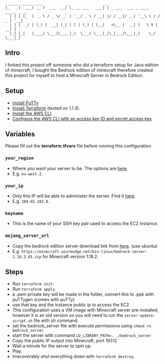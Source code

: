 ```
 _____ _____ ____           _                _
|_   _|  ___| __ )  ___  __| |_ __ ___   ___| | _ ___  ___ _ ____   _____ _ __
  | | | |_  |  _ \ / _ \/ _` | '__/ _ \ / __| |/ / __|/ _ | '__\ \ / / _ | '__|
  | | |  _| | |_) |  __| (_| | | | (_) | (__|   <\__ |  __| |   \ V |  __| |
  |_| |_|   |____/ \___|\__,_|_|  \___/ \___|_|\_|___/\___|_|    \_/ \___|_|

```
## Intro
I forked this project off someone who did a terraform setup for Java edition of minecraft, I bought the Bedrock edition of minecraft therefore created this project for myself to host a Minecraft Server in Bedrock Edition.

## Setup
- [Install PuTTy](https://www.chiark.greenend.org.uk/~sgtatham/putty/latest.html)
- [Install Terraform](https://learn.hashicorp.com/tutorials/terraform/install-cli) (tested on 1.1.3).
- [Install the AWS CLI](https://docs.aws.amazon.com/cli/latest/userguide/install-cliv2.html).
- [Configure the AWS CLI with an access key ID and secret access key](https://docs.aws.amazon.com/cli/latest/userguide/cli-configure-quickstart.html).

## Variables
Please fill out the **terraform.tfvars** file before running this configuration

### `your_region`
- Where you want your server to be. The options are [here](https://docs.aws.amazon.com/AmazonRDS/latest/UserGuide/Concepts.RegionsAndAvailabilityZones.html).
- E.g. `eu-west-2`.

### `your_ip`
- Only this IP will be able to administer the server. Find it [here](https://www.whatsmyip.org/).
- E.g. `104.65.182.8`.

### `keyname`
- This is the name of your SSH key pair used to access the EC2 instance.

### `mojang_server_url`
- Copy the bedrock edition server download link from [here](https://www.minecraft.net/en-us/download/server/bedrock). (use ubuntu)
- E.g. `https://minecraft.azureedge.net/bin-linux/bedrock-server-1.18.2.03.zip` for Minecraft version 1.18.2.

## Steps
- Run `terraform init`.
- Run `terraform apply`.
- a .pem private key will be made in the folder, convert this to .ppk with puTTygen (comes with puTTy)
- use that key and the instance public ip to access the EC2
- This configuration uses a VM image with Minecraft server pre-installed, however it is an old version so you will need to run the `server-update-script.sh` file with sh command.
- set the bedrock_server file with execute permissions using `chmod +x bedrock_server`
- start the server with command `LD_LIBRARY_PATH=. ./bedrock_server`
- Copy the public IP output into Minecraft, port 19312
- Wait a minute for the server to spin up.
- Play.
- Irrecoverably shut everything down with `terraform destroy`.
